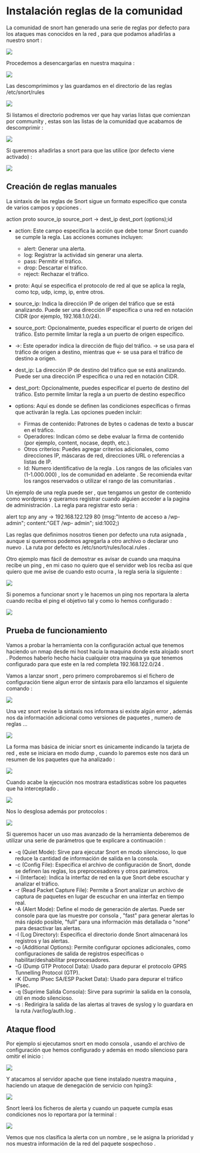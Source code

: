 
# Instalación reglas de la comunidad

La comunidad de snort han generado una serie de reglas por defecto para los ataques mas conocidos en la red , para que podamos añadirlas a nuestro snort :

![](img/Aspose.Words.483e5723-94d6-4ab9-b91b-d5eea25dd6a6.009.jpeg)

Procedemos a desencargarlas en nuestra maquina :

![](img/Aspose.Words.483e5723-94d6-4ab9-b91b-d5eea25dd6a6.010.png)

Las descomprimimos y las guardamos en el directorio de las reglas /etc/snort/rules

![](img/Aspose.Words.483e5723-94d6-4ab9-b91b-d5eea25dd6a6.011.png)

Si listamos el directorio podremos ver que hay varias listas que comienzan por community , estas son las listas de la comunidad que acabamos de descomprimir :

![](img/Aspose.Words.483e5723-94d6-4ab9-b91b-d5eea25dd6a6.012.jpeg)

Si queremos añadirlas a snort para que las utilice (por defecto viene activado) :

![](img/Aspose.Words.483e5723-94d6-4ab9-b91b-d5eea25dd6a6.013.jpeg)

## Creación de reglas manuales

La sintaxis de las reglas de Snort sigue un formato específico que consta de varios campos y opciones .

action proto source\_ip source\_port -> dest\_ip dest\_port (options);id

- action: Este campo especifica la acción que debe tomar Snort cuando se cumple la regla. Las acciones comunes incluyen:
  - alert: Generar una alerta.
  - log: Registrar la actividad sin generar una alerta.
  - pass: Permitir el tráfico.
  - drop: Descartar el tráfico.
  - reject: Rechazar el tráfico.
- proto: Aquí se especifica el protocolo de red al que se aplica la regla, como tcp, udp, icmp, ip, entre otros.
- source\_ip: Indica la dirección IP de origen del tráfico que se está analizando. Puede ser una dirección IP específica o una red en notación CIDR (por ejemplo, 192.168.1.0/24).
- source\_port: Opcionalmente, puedes especificar el puerto de origen del tráfico. Esto permite limitar la regla a un puerto de origen específico.
- ->: Este operador indica la dirección de flujo del tráfico. -> se usa para el tráfico de origen a destino, mientras que <- se usa para el tráfico de destino a origen.
- dest\_ip: La dirección IP de destino del tráfico que se está analizando. Puede ser una dirección IP específica o una red en notación CIDR.
- dest\_port: Opcionalmente, puedes especificar el puerto de destino del tráfico. Esto permite limitar la regla a un puerto de destino específico
- options: Aquí es donde se definen las condiciones específicas o firmas que activarán la regla. Las opciones pueden incluir:

    - Firmas de contenido: Patrones de bytes o cadenas de texto a buscar en el tráfico.
    - Operadores: Indican cómo se debe evaluar la firma de contenido (por ejemplo, content, nocase, depth, etc.).
    - Otros criterios: Puedes agregar criterios adicionales, como direcciones IP, máscaras de red, direcciones URL o referencias a listas de IP.
    - Id: Numero identificativo de la regla . Los rangos de las oficiales van (1-1.000.000) , los de comunidad en adelante . Se recomienda evitar los rangos reservados o utilizar el rango de las comunitarias .

Un ejemplo de una regla puede ser , que tengamos un gestor de contenido como wordpress y queramos registrar cuando alguien acceder a la pagina de administración . La regla para registrar esto seria :

alert tcp any any -> 192.168.122.129 80 (msg:"Intento de acceso a /wp-admin"; content:"GET /wp- admin"; sid:1002;)

Las reglas que definimos nosotros tienen por defecto una ruta asignada , aunque si queremos podemos  agregarla  a  otro  archivo  o  declarar  uno  nuevo  .  La  ruta  por  defecto  es /etc/snort/rules/local.rules .

Otro ejemplo mas fácil de demostrar es avisar de cuando una maquina recibe un ping , en mi caso no quiero que el servidor web los reciba así que quiero que me avise de cuando esto ocurra , la regla seria la siguiente : 

![](img/Aspose.Words.483e5723-94d6-4ab9-b91b-d5eea25dd6a6.014.jpeg)

Si ponemos a funcionar snort y le hacemos un ping nos reportara la alerta cuando reciba el ping el objetivo tal y como lo hemos configurado :

![](img/Aspose.Words.483e5723-94d6-4ab9-b91b-d5eea25dd6a6.015.png)

## Prueba de funcionamiento

Vamos a probar la herramienta con la configuración actual que tenemos haciendo un nmap desde mi host hacia la maquina donde esta alojado snort . Podemos haberlo hecho hacia cualquier otra maquina ya que tenemos configurado para que este en la red completa 192.168.122.0/24 .

Vamos a lanzar snort , pero primero comprobaremos si el fichero de configuración tiene algun error de sintaxis para ello lanzamos el siguiente comando :

![](img/Aspose.Words.483e5723-94d6-4ab9-b91b-d5eea25dd6a6.016.png)

Una vez snort revise la sintaxis nos informara si existe algún error , además nos da información adicional como versiones de paquetes , numero de reglas ...

![](img/Aspose.Words.483e5723-94d6-4ab9-b91b-d5eea25dd6a6.017.jpeg)

La forma mas básica de iniciar snort es únicamente indicando la tarjeta de red , este se iniciara en modo dump  , cuando lo paremos este nos dará un resumen de los paquetes que ha analizado :

![](img/Aspose.Words.483e5723-94d6-4ab9-b91b-d5eea25dd6a6.018.png)

Cuando acabe la ejecución nos mostrara estadísticas sobre los paquetes que ha interceptado .

![](img/Aspose.Words.483e5723-94d6-4ab9-b91b-d5eea25dd6a6.019.jpeg)

Nos lo desglosa además por protocolos :

![](img/Aspose.Words.483e5723-94d6-4ab9-b91b-d5eea25dd6a6.020.png)

Si queremos hacer un uso mas avanzado de la herramienta deberemos de utilizar una serie de parámetros que te explicare a continuación :

- -q (Quiet Mode): Sirve para ejecutar Snort en modo silencioso, lo que reduce la cantidad de información de salida en la consola.
- -c (Config File): Especifica el archivo de configuración de Snort, donde se definen las reglas, los preprocesadores y otros parámetros.
- -i (Interface): Indica la interfaz de red en la que Snort debe escuchar y analizar el tráfico.
- -r (Read Packet Capture File): Permite a Snort analizar un archivo de captura de paquetes en lugar de escuchar en una interfaz en tiempo real.
- -A (Alert Mode): Define el modo de generación de alertas. Puede ser console para que las muestre por consola , "fast" para generar alertas lo más rápido posible, "full" para una información más detallada o "none" para desactivar las alertas.
- -l (Log Directory): Especifica el directorio donde Snort almacenará los registros y las alertas.
- -o (Additional Options): Permite configurar opciones adicionales, como configuraciones de salida de registros específicas o habilitar/deshabilitar preprocesadores.
- -G (Dump GTP Protocol Data): Usado para depurar el protocolo GPRS Tunnelling Protocol (GTP).
- -K (Dump IPsec SA/ESP Packet Data): Usado para depurar el tráfico IPsec.
- -q (Suprime Salida Consola): Sirve para suprimir la salida en la consola, útil en modo silencioso.
- -s : Redirigira la salida de las alertas al traves de syslog y lo guardara  en la ruta /var/log/auth.log .


## Ataque flood


Por ejemplo si ejecutamos snort en modo consola , usando el archivo de configuración que hemos configurado y además en modo silencioso para omitir el inicio :

![](img/Aspose.Words.483e5723-94d6-4ab9-b91b-d5eea25dd6a6.021.png)

Y atacamos al servidor apache que tiene instalado nuestra maquina , haciendo un ataque de denegación de servicio con hping3:

![](img/Aspose.Words.483e5723-94d6-4ab9-b91b-d5eea25dd6a6.022.png)

Snort  leerá los ficheros de alerta y cuando un paquete cumpla esas condiciones nos lo reportara por la terminal :

![](img/Aspose.Words.483e5723-94d6-4ab9-b91b-d5eea25dd6a6.023.png)

Vemos que nos clasifica la alerta con un nombre , se le asigna la prioridad y nos muestra información de la red del paquete sospechoso .


